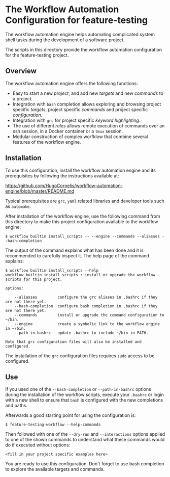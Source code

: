 
# The Workflow Automation Configuration for feature-testing

The workflow automation engine helps automating complicated system
shell tasks during the development of a software project.

The scripts in this directory provide the workflow automation
configuration for the feature-testing project.


## Overview

The workflow automation engine offers the following functions:

- Easy to start a new _project_, and add new _targets_ and new
  _commands_ to a project.
- Integration with `bash` completion allows exploring and browsing
  project specific _targets_, project specific _commands_ and project
  specific _configuration_.
- Integration with `grc` for project specific _keyword highlighting_.
- The use of different _roles_ allows remote execution of commands
  over an ssh session, in a Docker container or a `tmux` session.
- Modular construction of complex worfklow that combine several
  features of the workflow engine.

## Installation

To use this configuration, install the workflow automation engine
and its prerequisites by following the instructions available at:

https://github.com/HugoCornelis/workflow-automation-engine/blob/master/README.md

Typical prerequisites are `grc`, `yaml` related libraries and
developer tools such as `automake`.

After installation of the workflow engine, use the following command
from this directory to make this project configuration available to
the workflow engine:

`$ workflow builtin install_scripts -- --engine --commands --aliasses --bash-completion`

The output of the command explains what has been done and it is
recommended to carefully inspect it.  The help page of the command
explains:

```
$ workflow builtin install_scripts --help
workflow builtin install_scripts : install or upgrade the workflow scripts for this project.

options:

    --aliasses         configure the grc aliases in .bashrc if they are not there yet.
    --bash-completion  configure bash completion in .bashrc if they are not there yet.
    --commands         install or upgrade the command configuration to ~/bin.
    --engine           create a symbolic link to the workflow engine in ~/bin.
    --path-in-bashrc   update .bashrc to include ~/bin in PATH.

Note that grc configuration files will also be installed and configured.
```

The installation of the `grc` configuration files requires `sudo`
access to be configured.


## Use

If you used one of the `--bash-completion` or `--path-in-bashrc`
options during the installation of the workflow scripts, execute your
`.bashrc` or login with a new shell to ensure that `bash` is
configured with the new completions and paths.

Afterwards a good starting point for using the configuration is:

```
$ feature-testing-workflow --help-commands
```
Then followed with one of the `--dry-run` and `--interactions` options
applied to one of the shown commands to understand what these commands would do
if executed without options:

```
<fill in your project specific examples here>
```

You are ready to use this configuration.  Don't forget to use bash
completion to explore the available targets and commands.
